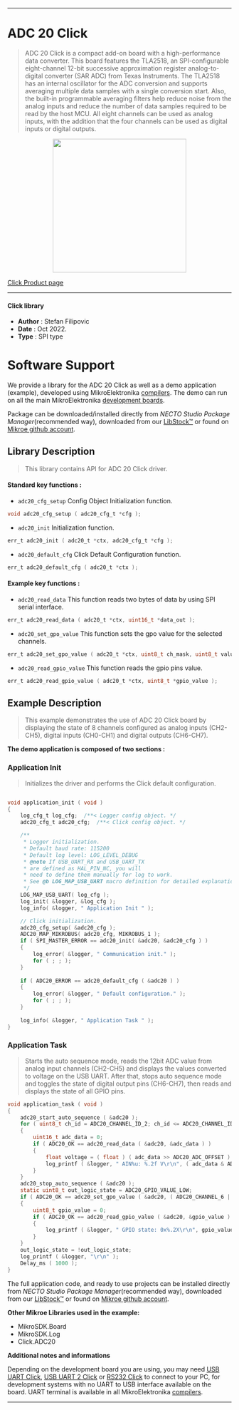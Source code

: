 
---
# ADC 20 Click

> ADC 20 Click is a compact add-on board with a high-performance data converter. This board features the TLA2518, an SPI-configurable eight-channel 12-bit successive approximation register analog-to-digital converter (SAR ADC) from Texas Instruments. The TLA2518 has an internal oscillator for the ADC conversion and supports averaging multiple data samples with a single conversion start. Also, the built-in programmable averaging filters help reduce noise from the analog inputs and reduce the number of data samples required to be read by the host MCU. All eight channels can be used as analog inputs, with the addition that the four channels can be used as digital inputs or digital outputs.

<p align="center">
  <img src="https://download.mikroe.com/images/click_for_ide/adc20_click.png" height=300px>
</p>

[Click Product page](https://www.mikroe.com/adc-20-click)

---


#### Click library

- **Author**        : Stefan Filipovic
- **Date**          : Oct 2022.
- **Type**          : SPI type


# Software Support

We provide a library for the ADC 20 Click
as well as a demo application (example), developed using MikroElektronika
[compilers](https://www.mikroe.com/necto-studio).
The demo can run on all the main MikroElektronika [development boards](https://www.mikroe.com/development-boards).

Package can be downloaded/installed directly from *NECTO Studio Package Manager*(recommended way), downloaded from our [LibStock&trade;](https://libstock.mikroe.com) or found on [Mikroe github account](https://github.com/MikroElektronika/mikrosdk_click_v2/tree/master/clicks).

## Library Description

> This library contains API for ADC 20 Click driver.

#### Standard key functions :

- `adc20_cfg_setup` Config Object Initialization function.
```c
void adc20_cfg_setup ( adc20_cfg_t *cfg );
```

- `adc20_init` Initialization function.
```c
err_t adc20_init ( adc20_t *ctx, adc20_cfg_t *cfg );
```

- `adc20_default_cfg` Click Default Configuration function.
```c
err_t adc20_default_cfg ( adc20_t *ctx );
```

#### Example key functions :

- `adc20_read_data` This function reads two bytes of data by using SPI serial interface.
```c
err_t adc20_read_data ( adc20_t *ctx, uint16_t *data_out );
```

- `adc20_set_gpo_value` This function sets the gpo value for the selected channels.
```c
err_t adc20_set_gpo_value ( adc20_t *ctx, uint8_t ch_mask, uint8_t value );
```

- `adc20_read_gpio_value` This function reads the gpio pins value.
```c
err_t adc20_read_gpio_value ( adc20_t *ctx, uint8_t *gpio_value );
```

## Example Description

> This example demonstrates the use of ADC 20 Click board by displaying the state of 8 channels
configured as analog inputs (CH2-CH5), digital inputs (CH0-CH1) and digital outputs (CH6-CH7).

**The demo application is composed of two sections :**

### Application Init

> Initializes the driver and performs the Click default configuration.

```c

void application_init ( void )
{
    log_cfg_t log_cfg;  /**< Logger config object. */
    adc20_cfg_t adc20_cfg;  /**< Click config object. */

    /** 
     * Logger initialization.
     * Default baud rate: 115200
     * Default log level: LOG_LEVEL_DEBUG
     * @note If USB_UART_RX and USB_UART_TX 
     * are defined as HAL_PIN_NC, you will 
     * need to define them manually for log to work. 
     * See @b LOG_MAP_USB_UART macro definition for detailed explanation.
     */
    LOG_MAP_USB_UART( log_cfg );
    log_init( &logger, &log_cfg );
    log_info( &logger, " Application Init " );

    // Click initialization.
    adc20_cfg_setup( &adc20_cfg );
    ADC20_MAP_MIKROBUS( adc20_cfg, MIKROBUS_1 );
    if ( SPI_MASTER_ERROR == adc20_init( &adc20, &adc20_cfg ) )
    {
        log_error( &logger, " Communication init." );
        for ( ; ; );
    }
    
    if ( ADC20_ERROR == adc20_default_cfg ( &adc20 ) )
    {
        log_error( &logger, " Default configuration." );
        for ( ; ; );
    }
    
    log_info( &logger, " Application Task " );
}

```

### Application Task

> Starts the auto sequence mode, reads the 12bit ADC value from analog input channels (CH2-CH5) and
displays the values converted to voltage on the USB UART. After that, stops auto sequence mode and
toggles the state of digital output pins (CH6-CH7), then reads and displays the state of all GPIO pins.

```c
void application_task ( void )
{
    adc20_start_auto_sequence ( &adc20 );
    for ( uint8_t ch_id = ADC20_CHANNEL_ID_2; ch_id <= ADC20_CHANNEL_ID_5; ch_id++ )
    {
        uint16_t adc_data = 0;
        if ( ADC20_OK == adc20_read_data ( &adc20, &adc_data ) )
        {
            float voltage = ( float ) ( adc_data >> ADC20_ADC_OFFSET ) / ADC20_RES_12BIT * ADC20_VREF_3V3;
            log_printf ( &logger, " AIN%u: %.2f V\r\n", ( adc_data & ADC20_CHANNEL_ID_MASK ), voltage );
        }
    }
    adc20_stop_auto_sequence ( &adc20 );
    static uint8_t out_logic_state = ADC20_GPIO_VALUE_LOW;
    if ( ADC20_OK == adc20_set_gpo_value ( &adc20, ( ADC20_CHANNEL_6 | ADC20_CHANNEL_7 ), out_logic_state ) )
    {
        uint8_t gpio_value = 0;
        if ( ADC20_OK == adc20_read_gpio_value ( &adc20, &gpio_value ) )
        {
            log_printf ( &logger, " GPIO state: 0x%.2X\r\n", gpio_value );
        }
    }
    out_logic_state = !out_logic_state;
    log_printf ( &logger, "\r\n" );
    Delay_ms ( 1000 );
}
```

The full application code, and ready to use projects can be installed directly from *NECTO Studio Package Manager*(recommended way), downloaded from our [LibStock&trade;](https://libstock.mikroe.com) or found on [Mikroe github account](https://github.com/MikroElektronika/mikrosdk_click_v2/tree/master/clicks).

**Other Mikroe Libraries used in the example:**

- MikroSDK.Board
- MikroSDK.Log
- Click.ADC20

**Additional notes and informations**

Depending on the development board you are using, you may need
[USB UART Click](https://www.mikroe.com/usb-uart-click),
[USB UART 2 Click](https://www.mikroe.com/usb-uart-2-click) or
[RS232 Click](https://www.mikroe.com/rs232-click) to connect to your PC, for
development systems with no UART to USB interface available on the board. UART
terminal is available in all MikroElektronika
[compilers](https://shop.mikroe.com/compilers).

---
